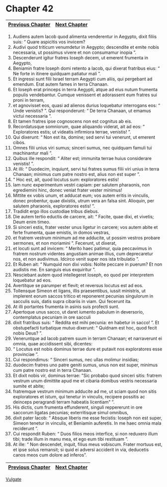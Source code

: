 # Chapter 42
| [Previous Chapter](Chapter%2041.md)| [Next Chapter](Chapter%2043.md) |
| --- | --- |
1. Audiens autem Iacob quod alimenta venderentur in Aegypto, dixit filiis suis: “ Quare aspicitis vos invicem?
2. Audivi quod triticum venumdetur in Aegypto; descendite et emite nobis necessaria, ut possimus vivere et non consumamur inopia ”.
3. Descenderunt igitur fratres Ioseph decem, ut emerent frumenta in Aegypto,
4. Beniamin fratre Ioseph domi retento a Iacob, qui dixerat fratribus eius: “ Ne forte in itinere quidquam patiatur mali ”.
5. Et ingressi sunt filii Israel terram Aegypti cum aliis, qui pergebant ad emendum. Erat autem fames in terra Chanaan.
6. Et Ioseph erat princeps in terra Aegypti, atque ad eius nutum frumenta populis vendebantur. Cumque venissent et adorassent eum fratres sui proni in terram,
7. et agnovisset eos, quasi ad alienos durius loquebatur interrogans eos: “ Unde venistis? ”. Qui responderunt: “ De terra Chanaan, ut emamus victui necessaria ”.
8. Et tamen fratres ipse cognoscens non est cognitus ab eis.
9. Recordatusque somniorum, quae aliquando viderat, ait ad eos: “ Exploratores estis; ut videatis infirmiora terrae, venistis! ”.
10. Qui dixerunt: “ Non est ita, domine; sed servi tui venerunt, ut emerent cibos.
11. Omnes filii unius viri sumus; sinceri sumus, nec quidquam famuli tui machinantur mali ”.
12. Quibus ille respondit: “ Aliter est; immunita terrae huius considerare venistis! ”.
13. At illi: “ Duodecim, inquiunt, servi tui fratres sumus filii viri unius in terra Chanaan; minimus cum patre nostro est, alius non est super ”.
14. “ Hoc est, ait, quod locutus sum: exploratores estis!
15. Iam nunc experimentum vestri capiam: per salutem pharaonis, non egrediemini hinc, donec veniat frater vester minimus!
16. Mittite ex vobis unum, et adducat eum; vos autem eritis in vinculis, donec probentur, quae dixistis, utrum vera an falsa sint. Alioquin, per salutem pharaonis, exploratores estis! ”.
17. Tradidit ergo illos custodiae tribus diebus.
18. Die autem tertio eductis de carcere, ait: “ Facite, quae dixi, et vivetis; Deum enim timeo.
19. Si sinceri estis, frater vester unus ligetur in carcere; vos autem abite et ferte frumenta, quae emistis, in domos vestras,
20. et fratrem vestrum minimum ad me adducite, ut possim vestros probare sermones, et non moriamini ”.
Fecerunt, ut dixerat,
21. et locuti sunt ad invicem: “ Merito haec patimur, quia peccavimus in fratrem nostrum videntes angustiam animae illius, cum deprecaretur nos, et non audivimus. Idcirco venit super nos ista tribulatio ”.
22. Et Ruben ait: “ Numquid non dixi vobis: Nolite peccare in puerum? Et non audistis me. En sanguis eius exquiritur ”.
23. Nesciebant autem quod intellegeret Ioseph, eo quod per interpretem loquebatur ad eos.
24. Avertitque se parumper et flevit; et reversus locutus est ad eos.
25. Tollensque Simeon et ligans, illis praesentibus, iussit ministris, ut implerent eorum saccos tritico et reponerent pecunias singulorum in sacculis suis, datis supra cibariis in viam. Qui fecerunt ita.
26. At illi portantes frumenta in asinis suis profecti sunt.
27. Apertoque unus sacco, ut daret iumento pabulum in deversorio, contemplatus pecuniam in ore sacculi
28. dixit fratribus suis: “ Reddita est mihi pecunia: en habetur in sacco! ”. Et obstupefacti turbatique mutuo dixerunt: “ Quidnam est hoc, quod fecit nobis Deus? ”.
29. Veneruntque ad Iacob patrem suum in terram Chanaan; et narraverunt ei omnia, quae accidissent sibi, dicentes:
30. “ Locutus est nobis dominus terrae dure et putavit nos exploratores esse provinciae ”.
31. Cui respondimus: “ Sinceri sumus, nec ullas molimur insidias;
32. duodecim fratres uno patre geniti sumus, unus non est super, minimus cum patre nostro est in terra Chanaan.
33. Et dixit nobis vir, dominus terrae: "Sic probabo quod sinceri sitis: fratrem vestrum unum dimittite apud me et cibaria domibus vestris necessaria sumite et abite;
34. fratremque vestrum minimum adducite ad me, ut sciam quod non sitis exploratores et istum, qui tenetur in vinculis, recipere possitis ac deinceps peragrandi terram habeatis licentiam" ”.
35. His dictis, cum frumenta effunderent, singuli reppererunt in ore saccorum ligatas pecunias; exterritisque simul omnibus,
36. dixit pater Iacob: “ Absque liberis me esse fecistis: Ioseph non est super, Simeon tenetur in vinculis, et Beniamin auferetis. In me haec omnia mala reciderunt ”.
37. Cui respondit Ruben: “ Duos filios meos interfice, si non reduxero illum tibi; trade illum in manu mea, et ego eum tibi restituam ”.
38. At ille: “ Non descendet, inquit, filius meus vobiscum. Frater mortuus est, et ipse solus remansit; si quid ei adversi acciderit in via, deducetis canos meos cum dolore ad inferos”.

| [Previous Chapter](Chapter%2041.md)| [Next Chapter](Chapter%2043.md) |
| --- | --- |

[Vulgate](../Vulgateindex.md)